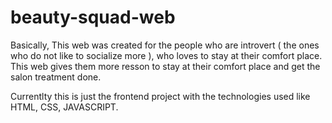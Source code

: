# beauty-squad-web
Basically, This web was created for the people who are introvert ( the ones who do not like to socialize more ), who loves to stay at their comfort place. This web gives them more resson to stay at their comfort place and get the salon treatment done.

Currentlty this is just the frontend project with the technologies used like HTML, CSS, JAVASCRIPT. 
